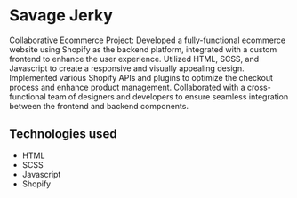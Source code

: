 # Savage Jerky

Collaborative Ecommerce Project: Developed a fully-functional ecommerce website using Shopify as the backend platform, integrated with a custom frontend to enhance the user experience. Utilized HTML, SCSS, and Javascript to create a responsive and visually appealing design. Implemented various Shopify APIs and plugins to optimize the checkout process and enhance product management. Collaborated with a cross-functional team of designers and developers to ensure seamless integration between the frontend and backend components.

## Technologies used
- HTML
- SCSS
- Javascript
- Shopify
